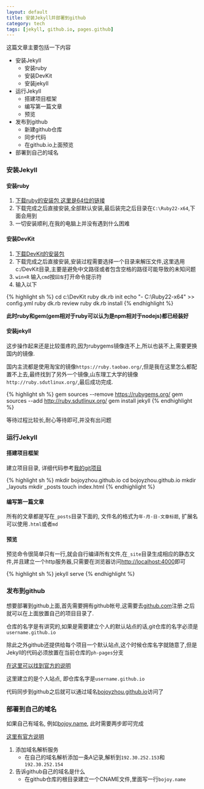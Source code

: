 ```yaml
---
layout: default
title: 安装Jekyll并部署到github
category: tech
tags: [jekyll, github.io, pages.github]
---
```


这篇文章主要包括一下内容

- 安装Jekyll
	+ 安装ruby
    + 安装DevKit
    + 安装jekyll
- 运行Jekyll
    + 搭建项目框架
    + 编写第一篇文章
    + 预览
- 发布到github
    + 新建github仓库
    + 同步代码
    + 在github.io上面预览
- 部署到自己的域名

### 安装Jekyll

#### 安装ruby

1. [下载ruby的安装包,这里是64位的链接](http://dl.bintray.com/oneclick/rubyinstaller/rubyinstaller-2.2.4-x64.exe)
2. 下载完成之后直接安装,全部默认安装,最后装完之后目录在`C:\Ruby22-x64`,下面会用到
3. 一切安装顺利,在我的电脑上并没有遇到什么困难

#### 安装DevKit

1. [下载DevKit的安装包](http://dl.bintray.com/oneclick/rubyinstaller/DevKit-mingw64-64-4.7.2-20130224-1432-sfx.exe)
2. 下载完成之后直接安装,安装过程需要选择一个目录来解压文件,这里选用c:/DevKit目录,主要是避免中文路径或者包含空格的路径可能导致的未知问题
3. `win+R` 输入`cmd`按`回车`打开命令提示符
4. 输入以下

{% highlight sh %}
cd c:\DevKit
ruby dk.rb init
echo "- C:\Ruby22-x64" >> config.yml
ruby dk.rb review
ruby dk.rb install
{% endhighlight %}

**此时ruby和gem(gem相对于ruby可以认为是npm相对于nodejs)都已经装好**

#### 安装jekyll

这步操作起来还是比较蛋疼的,因为rubygems镜像连不上,所以也装不上,需要更换国内的镜像.

国内主流都是使用淘宝的镜像`https://ruby.taobao.org/`,但是我在这里怎么都配置不上去,最终找到了另外一个镜像,山东理工大学的镜像`http://ruby.sdutlinux.org/`,最后成功完成.

{% highlight sh %}
gem sources --remove https://rubygems.org/
gem sources --add http://ruby.sdutlinux.org/
gem install jekyll
{% endhighlight %}

等待过程比较长,耐心等待即可,并没有出问题

### 运行Jekyll

#### 搭建项目框架

建立项目目录, 详细代码参考[我的git项目](https://github.com/bojoyzhou/bojoyzhou.github.io)

{% highlight sh %}
mkdir bojoyzhou.github.io
cd bojoyzhou.github.io
mkdir _layouts
mkdir _posts
touch index.html
{% endhighlight %}

#### 编写第一篇文章

所有的文章都是写在`_posts`目录下面的, 文件名的格式为`年-月-日-文章标题`, 扩展名可以使用`.html`或者`md`

#### 预览

预览命令很简单只有一行,就会自行编译所有文件,在`_site`目录生成相应的静态文件,并且建立一个http服务器,只需要在浏览器访问[http://localhost:4000](http://localhost:4000)即可

{% highlight sh %}
jekyll serve
{% endhighlight %}

### 发布到github

想要部署到github上面,首先需要拥有github帐号,这需要去[github.com](github.com)注册.之后就可以在上面放置自己的项目目录了.

仓库的名字是有讲究的,如果是需要建立个人的默认站点的话,git仓库的名字必须是`username.github.io`

除此之外github还提供给每个项目一个默认站点,这个时候仓库名字就随意了,但是Jekyll的代码必须放置在当前仓库的`ph-pages`分支

[在这里可以找到官方的说明](https://pages.github.com/)

这里建立的是个人站点, 即仓库名字是`username.github.io`

代码同步到github之后就可以通过域名[bojoyzhou.github.io](http://bojoyzhou.github.io)访问了

### 部署到自己的域名

如果自己有域名, 例如[bojoy.name](http://bojoy.name), 此时需要两步即可完成

[这里有官方说明](https://help.github.com/articles/quick-start-setting-up-a-custom-domain/)

1. 添加域名解析服务
    - 在自己的域名解析添加一条A记录,解析到`192.30.252.153`和`192.30.252.154`
2. 告诉github自己的域名是什么
    - 在github仓库的根目录建立一个CNAME文件,里面写一行`bojoy.name`